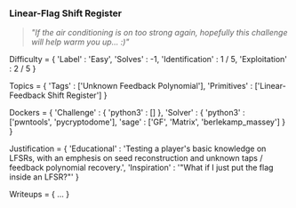 ### Linear-Flag Shift Register

> _"If the air conditioning is on too strong again, hopefully this challenge will help warm you up... :)"_

Difficulty = {
    'Label'          : 'Easy',
    'Solves'         : -1,
    'Identification' : 1 / 5,
    'Exploitation'   : 2 / 5
}

Topics = {
    'Tags'       : ['Unknown Feedback Polynomial'],
    'Primitives' : ['Linear-Feedback Shift Register']
}

Dockers = {
    'Challenge' : {
        'python3' : [] 
    },
    'Solver'    : { 
        'python3' : ['pwntools', 'pycryptodome'],
        'sage'    : ['GF', 'Matrix', 'berlekamp_massey']
    }
}

Justification = {
    'Educational' : 'Testing a player's basic knowledge on LFSRs, with an emphesis on seed reconstruction and unknown taps / feedback polynomial recovery.',
    'Inspiration' : '"What if I just put the flag inside an LFSR?"'
}

Writeups = {
    ...
}
